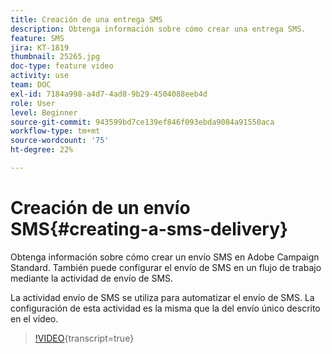 ```yaml
---
title: Creación de una entrega SMS
description: Obtenga información sobre cómo crear una entrega SMS.
feature: SMS
jira: KT-1819
thumbnail: 25265.jpg
doc-type: feature video
activity: use
team: DOC
exl-id: 7184a998-a4d7-4ad8-9b29-4504088eeb4d
role: User
level: Beginner
source-git-commit: 943599bd7ce139ef846f093ebda9084a91550aca
workflow-type: tm+mt
source-wordcount: '75'
ht-degree: 22%

---
```


# Creación de un envío SMS{#creating-a-sms-delivery}

Obtenga información sobre cómo crear un envío SMS en Adobe Campaign Standard. También puede configurar el envío de SMS en un flujo de trabajo mediante la actividad de envío de SMS.

La actividad envío de SMS se utiliza para automatizar el envío de SMS. La configuración de esta actividad es la misma que la del envío único descrito en el vídeo.

>[!VIDEO](https://video.tv.adobe.com/v/25265/?learn=on){transcript=true}
